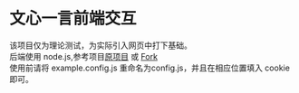 # 文心一言前端交互
该项目仅为理论测试，为实际引入网页中打下基础。  
后端使用 node.js,参考项目[原项目](https://github.com/zhuweiyou/yiyan-api) 或 [Fork](https://github.com/Gloridust/yiyan-api)  
使用前请将 example.config.js 重命名为config.js，并且在相应位置填入 cookie即可。  
